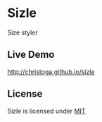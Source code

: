 # Sizle

Size styler

## Live Demo

http://christoga.github.io/sizle

## License

Sizle is licensed under [MIT](https://github.com/christoga/sizle/blob/master/LICENSE)
